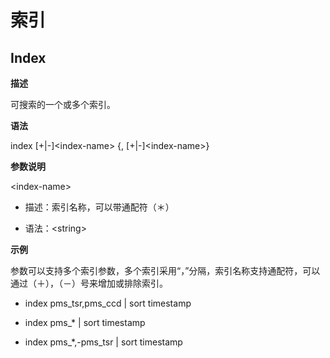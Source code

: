 # 索引

## Index

**描述**

可搜索的一个或多个索引。

**语法**

index [+|-]&lt;index-name&gt; {, [+|-]&lt;index-name&gt;}

**参数说明**

&lt;index-name&gt;

* 描述：索引名称，可以带通配符（＊） 

* 语法：&lt;string&gt;

**示例**

参数可以支持多个索引参数，多个索引采用“，”分隔，索引名称支持通配符，可以通过（＋），（－）号来增加或排除索引。

* index pms_tsr,pms_ccd | sort timestamp

* index pms_* | sort timestamp

* index pms_*,-pms_tsr | sort timestamp

